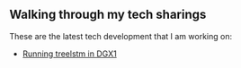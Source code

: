 ## Walking through my tech sharings

These are the latest tech development that I am working on:

- [Running treelstm in DGX1](https://github.com/peihuacher/peihuacher.github.io/blob/master/running_treelstm_in_dgx1.md_)

